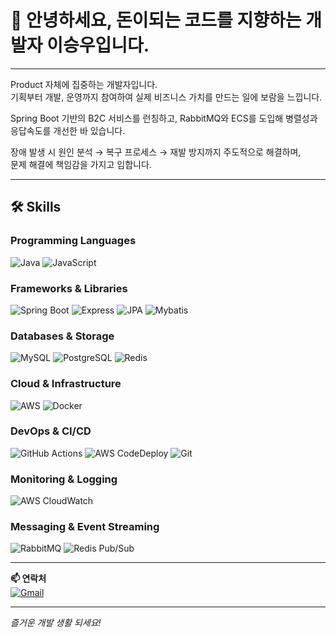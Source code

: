 # 👋 안녕하세요, 돈이되는 코드를 지향하는 개발자 **이승우**입니다.

---

Product 자체에 집중하는 개발자입니다.  
기획부터 개발, 운영까지 참여하여 실제 비즈니스 가치를 만드는 일에 보람을 느낍니다.

Spring Boot 기반의 B2C 서비스를 런칭하고, RabbitMQ와 ECS를 도입해 병렬성과 응답속도를 개선한 바 있습니다.

장애 발생 시 원인 분석 → 복구 프로세스 → 재발 방지까지 주도적으로 해결하며,  
문제 해결에 책임감을 가지고 임합니다.

---

## 🛠️ Skills

### Programming Languages

<p>
  <img alt="Java" src="https://img.shields.io/badge/Java-007396?style=for-the-badge&logo=java&logoColor=white" />
  <img alt="JavaScript" src="https://img.shields.io/badge/JavaScript-F7DF1E?style=for-the-badge&logo=javascript&logoColor=black" />
</p>

### Frameworks & Libraries

<p>
  <img alt="Spring Boot" src="https://img.shields.io/badge/SpringBoot-6DB33F?style=for-the-badge&logo=springboot&logoColor=white" />
  <img alt="Express" src="https://img.shields.io/badge/Express.js-000000?style=for-the-badge&logo=express&logoColor=white" />
  <img alt="JPA" src="https://img.shields.io/badge/JPA-0C4B33?style=for-the-badge&logo=java&logoColor=white" />
  <img alt="Mybatis" src="https://img.shields.io/badge/MyBatis-000000?style=for-the-badge&logo=mybatis&logoColor=white" />
</p>

### Databases & Storage

<p>
  <img alt="MySQL" src="https://img.shields.io/badge/MySQL-4479A1?style=for-the-badge&logo=mysql&logoColor=white" />
  <img alt="PostgreSQL" src="https://img.shields.io/badge/PostgreSQL-4169E1?style=for-the-badge&logo=postgresql&logoColor=white" />
  <img alt="Redis" src="https://img.shields.io/badge/Redis-DC382D?style=for-the-badge&logo=redis&logoColor=white" />
</p>

### Cloud & Infrastructure

<p>
  <img alt="AWS" src="https://img.shields.io/badge/AWS-232F3E?style=for-the-badge&logo=amazonaws&logoColor=white" />
  <img alt="Docker" src="https://img.shields.io/badge/Docker-2496ED?style=for-the-badge&logo=docker&logoColor=white" />
</p>

### DevOps & CI/CD

<p>
  <img alt="GitHub Actions" src="https://img.shields.io/badge/GitHub_Actions-2088FF?style=for-the-badge&logo=githubactions&logoColor=white" />
  <img alt="AWS CodeDeploy" src="https://img.shields.io/badge/AWS_CodeDeploy-232F3E?style=for-the-badge&logo=amazonaws&logoColor=white" />
  <img alt="Git" src="https://img.shields.io/badge/Git-F05032?style=for-the-badge&logo=git&logoColor=white" />
</p>

### Monitoring & Logging

<p>
  <img alt="AWS CloudWatch" src="https://img.shields.io/badge/AWS_CloudWatch-232F3E?style=for-the-badge&logo=amazonaws&logoColor=white" />
</p>

### Messaging & Event Streaming

<p>
  <img alt="RabbitMQ" src="https://img.shields.io/badge/RabbitMQ-FF6600?style=for-the-badge&logo=rabbitmq&logoColor=white" />
  <img alt="Redis Pub/Sub" src="https://img.shields.io/badge/Redis_PubSub-DC382D?style=for-the-badge&logo=redis&logoColor=white" />
</p>

---

**📫 연락처**  
[![Gmail](https://img.shields.io/badge/-Gmail-D14836?style=flat&logo=gmail&logoColor=white)](mailto:lsw8762@gmail.com)    

---

_즐거운 개발 생활 되세요!_
